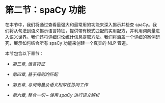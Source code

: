 # 第二节：spaCy 功能

在本节中，我们将通过查看最强大和最常用的功能来深入揭示并检查 spaCy。我们将从句法到语义揭示语言特征，提供带有模式匹配的实用配方，并利用词向量进入语义世界。我们还将详细讨论统计信息提取方法。我们将涵盖一个详细的案例研究，展示如何结合所有 spaCy 功能来创建一个真实的 NLP 管道。

本节包含以下章节：

+   *第三章*, *语言特征*

+   *第四章*, *基于规则的匹配*

+   *第五章*, *与词向量及语义相似性协同工作*

+   *第六章*, *整合一切 – 使用 spaCy 进行语义解析*
